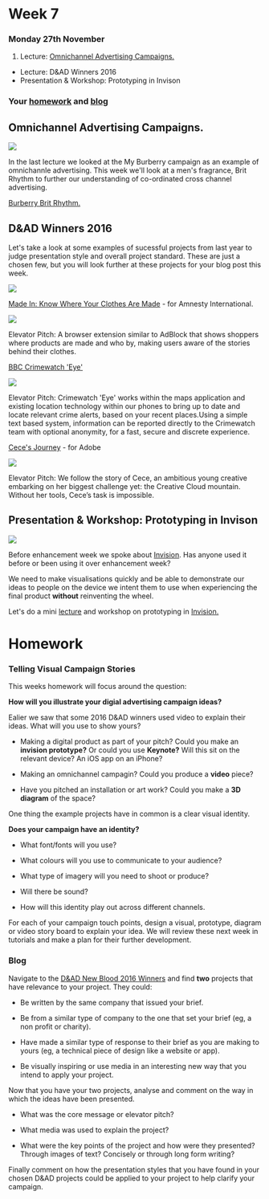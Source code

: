 # Week 7

### Monday 27th November 

1. Lecture: [Omnichannel Advertising Campaigns.](#OmnichannelAdvertisingCampaigns.)
*  Lecture: D&AD Winners 2016
*  Presentation & Workshop: Prototyping in Invison

### Your [homework](#homework) and [blog](#blog)

## Omnichannel Advertising Campaigns. 

![](https://github.com/RavensbourneWebMedia/Digital_Advertising/blob/master/sessions/07/Burberry-Brit-Rhythm.jpeg)

In the last lecture we looked at the My Burberry campaign as an example of omnichannle advertising. This week we'll look at a men's fragrance, Brit Rhythm to further our understanding of co-ordinated cross channel advertising. 

[Burberry Brit Rhythm.](https://github.com/RavensbourneWebMedia/Digital_Advertising/blob/master/sessions/07/Omnichannel_Advertising_Brit_Rhythm.pdf)

## D&AD Winners 2016

Let's take a look at some examples of sucessful projects from last year to judge presentation style and overall project standard. These are just a chosen few, but you will look further at these projects for your blog post this week. 

![](https://github.com/RavensbourneWebMedia/Digital_Advertising/blob/master/sessions/07/2016-awards-campaign.jpg)

[Made In: Know Where Your Clothes Are Made](https://www.dandad.org/awards/new-blood/2016/amnesty-international/2866/made-in-know-where-your-clothes-are-made/) - for Amnesty International.

![](https://github.com/RavensbourneWebMedia/Digital_Advertising/blob/master/sessions/07/Made_In_Know_Where_Your_Clothes_Are_Made.jpg)

Elevator Pitch: A browser extension similar to AdBlock that shows shoppers where products are made and who by, making users aware of the stories behind their clothes.

[BBC Crimewatch 'Eye'](https://www.dandad.org/awards/new-blood/2016/crimewatch/2833/bbc-crimewatch-eye/)

![](https://github.com/RavensbourneWebMedia/Digital_Advertising/blob/master/sessions/07/bbc_Crimewatch_eye.jpg)

Elevator Pitch: Crimewatch 'Eye' works within the maps application and existing location technology within our phones to bring up to date and locate relevant crime alerts, based on your recent places.Using a simple text based system, information can be reported directly to the Crimewatch team with optional anonymity, for a fast, secure and discrete experience.

[Cece's Journey](https://www.dandad.org/awards/new-blood/2016/adobe/2959/ceces-journey/) - for Adobe

![](https://github.com/RavensbourneWebMedia/Digital_Advertising/blob/master/sessions/07/Ceesys_Journey.png)

Elevator Pitch: We follow the story of Cece, an ambitious young creative embarking on her biggest challenge yet: the Creative Cloud mountain. Without her tools, Cece’s task is impossible.

## Presentation & Workshop: Prototyping in Invison

![](https://github.com/RavensbourneWebMedia/Digital_Advertising/blob/master/sessions/07/mockup-8.png)

Before enhancement week we spoke about [Invision](https://www.invisionapp.com/). Has anyone used it before or been using it over enhancement week? 

We need to make visualisations quickly and be able to demonstrate our ideas to people on the device we intent them to use when experiencing the final product **without** reinventing the wheel. 

Let's do a mini [lecture](https://github.com/RavensbourneWebMedia/Digital_Advertising/blob/master/sessions/07/Ux_%26_Prototyping_Digital_Advertising.pdf) and workshop on prototyping in [Invision.](https://www.invisionapp.com/)

# Homework

### Telling Visual Campaign Stories 

This weeks homework will focus around the question: 

**How will you illustrate your digial advertising campaign ideas?**

Ealier we saw that some 2016 D&AD winners used video to explain their ideas. What will you use to show yours? 

* Making a digital product as part of your pitch? Could you make an **invision prototype?** Or could you use **Keynote?** Will this sit on the relevant device? An iOS app on an iPhone?

* Making an omnichannel campagin? Could you produce a **video** piece?

* Have you pitched an installation or art work? Could you make a **3D diagram** of the space? 

One thing the example projects have in common is a clear visual identity. 

**Does your campaign have an identity?**

* What font/fonts will you use? 

* What colours will you use to communicate to your audience? 

* What type of imagery will you need to shoot or produce? 

* Will there be sound? 

* How will this identity play out across different channels. 

For each of your campaign touch points, design a visual, prototype, diagram or video story board to explain your idea. We will review these next week in tutorials and make a plan for their further development. 

### Blog 

Navigate to the [D&AD New Blood 2016 Winners](https://www.dandad.org/en/d-ad-new-blood-awards-pencil-winners/) and find **two** projects that have relevance to your project. They could:

* Be written by the same company that issued your brief. 

* Be from a similar type of company to the one that set your brief (eg, a non profit or charity). 

* Have made a similar type of response to their brief as you are making to yours (eg, a technical piece of design like a website or app). 

* Be visually inspiring or use media in an interesting new way that you intend to apply your project. 

Now that you have your two projects, analyse and comment on the way in which the ideas have been presented. 

* What was the core message or elevator pitch? 

* What media was used to explain the project? 

* What were the key points of the project and how were they presented? Through images of text? Concisely or through long form writing? 

Finally comment on how the presentation styles that you have found in your chosen D&AD projects could be applied to your project to help clarify your campaign. 

